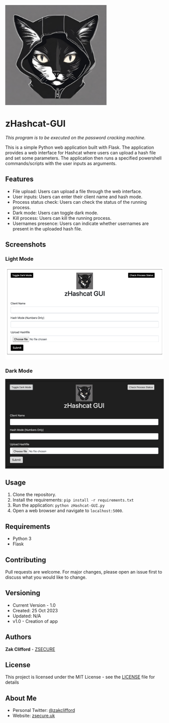 ![zHashcat](static/images/logo.png)
# zHashcat-GUI

*This program is to be executed on the password cracking machine.*

This is a simple Python web application built with Flask. The application provides a web interface for Hashcat where users can upload a hash file and set some parameters. The application then runs a specified powershell commands/scripts with the user inputs as arguments.

## Features

- File upload: Users can upload a file through the web interface.
- User inputs: Users can enter their client name and hash mode.
- Process status check: Users can check the status of the running process.
- Dark mode: Users can toggle dark mode.
- Kill process: Users can kill the running process.
- Usernames presence: Users can indicate whether usernames are present in the uploaded hash file.

## Screenshots
### Light Mode
![Light Mode](LightMode.png)

### Dark Mode
![Dark Mode](DarkMode.png)

## Usage

1. Clone the repository.
2. Install the requirements: `pip install -r requirements.txt`
3. Run the application: `python zHashcat-GUI.py`
4. Open a web browser and navigate to `localhost:5000`.

## Requirements

- Python 3
- Flask

## Contributing

Pull requests are welcome. For major changes, please open an issue first to discuss what you would like to change.

## Versioning

- Current Version - 1.0
- Created: 25 Oct 2023
- Updated: N/A 
- v1.0 - Creation of app

## Authors

**Zak Clifford** - [ZSECURE](https://github.com/ZSECURE)

## License

This project is licensed under the MIT License - see the [LICENSE](LICENSE) file for details

## About Me

- Personal Twitter: [@zakclifford](https://twitter.com/zak_hax)
- Website: [zsecure.uk](https://zsecure.uk/)
